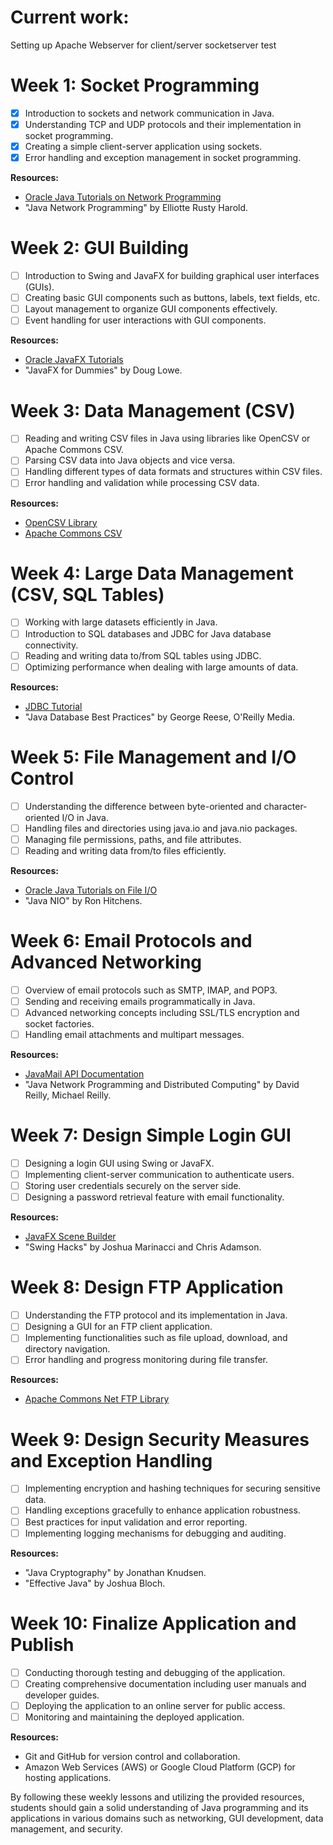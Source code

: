 # Current work:
Setting up Apache Webserver for client/server socketserver test



# Week 1: Socket Programming

- [x] Introduction to sockets and network communication in Java.
- [x] Understanding TCP and UDP protocols and their implementation in socket programming.
- [x] Creating a simple client-server application using sockets.
- [x] Error handling and exception management in socket programming.

**Resources:**
- [Oracle Java Tutorials on Network Programming](https://docs.oracle.com/javase/tutorial/networking/index.html)
- "Java Network Programming" by Elliotte Rusty Harold.

# Week 2: GUI Building

- [ ] Introduction to Swing and JavaFX for building graphical user interfaces (GUIs).
- [ ] Creating basic GUI components such as buttons, labels, text fields, etc.
- [ ] Layout management to organize GUI components effectively.
- [ ] Event handling for user interactions with GUI components.

**Resources:**
- [Oracle JavaFX Tutorials](https://openjfx.io/openjfx-docs/)
- "JavaFX for Dummies" by Doug Lowe.

# Week 3: Data Management (CSV)

- [ ] Reading and writing CSV files in Java using libraries like OpenCSV or Apache Commons CSV.
- [ ] Parsing CSV data into Java objects and vice versa.
- [ ] Handling different types of data formats and structures within CSV files.
- [ ] Error handling and validation while processing CSV data.

**Resources:**
- [OpenCSV Library](http://opencsv.sourceforge.net/)
- [Apache Commons CSV](https://commons.apache.org/proper/commons-csv/)

# Week 4: Large Data Management (CSV, SQL Tables)

- [ ] Working with large datasets efficiently in Java.
- [ ] Introduction to SQL databases and JDBC for Java database connectivity.
- [ ] Reading and writing data to/from SQL tables using JDBC.
- [ ] Optimizing performance when dealing with large amounts of data.

**Resources:**
- [JDBC Tutorial](https://docs.oracle.com/javase/tutorial/jdbc/index.html)
- "Java Database Best Practices" by George Reese, O'Reilly Media.

# Week 5: File Management and I/O Control

- [ ] Understanding the difference between byte-oriented and character-oriented I/O in Java.
- [ ] Handling files and directories using java.io and java.nio packages.
- [ ] Managing file permissions, paths, and file attributes.
- [ ] Reading and writing data from/to files efficiently.

**Resources:**
- [Oracle Java Tutorials on File I/O](https://docs.oracle.com/javase/tutorial/essential/io/index.html)
- "Java NIO" by Ron Hitchens.

# Week 6: Email Protocols and Advanced Networking

- [ ] Overview of email protocols such as SMTP, IMAP, and POP3.
- [ ] Sending and receiving emails programmatically in Java.
- [ ] Advanced networking concepts including SSL/TLS encryption and socket factories.
- [ ] Handling email attachments and multipart messages.

**Resources:**
- [JavaMail API Documentation](https://javaee.github.io/javamail/)
- "Java Network Programming and Distributed Computing" by David Reilly, Michael Reilly.

# Week 7: Design Simple Login GUI

- [ ] Designing a login GUI using Swing or JavaFX.
- [ ] Implementing client-server communication to authenticate users.
- [ ] Storing user credentials securely on the server side.
- [ ] Designing a password retrieval feature with email functionality.

**Resources:**
- [JavaFX Scene Builder](https://gluonhq.com/products/scene-builder/)
- "Swing Hacks" by Joshua Marinacci and Chris Adamson.

# Week 8: Design FTP Application

- [ ] Understanding the FTP protocol and its implementation in Java.
- [ ] Designing a GUI for an FTP client application.
- [ ] Implementing functionalities such as file upload, download, and directory navigation.
- [ ] Error handling and progress monitoring during file transfer.

**Resources:**
- [Apache Commons Net FTP Library](https://commons.apache.org/proper/commons-net/)

# Week 9: Design Security Measures and Exception Handling

- [ ] Implementing encryption and hashing techniques for securing sensitive data.
- [ ] Handling exceptions gracefully to enhance application robustness.
- [ ] Best practices for input validation and error reporting.
- [ ] Implementing logging mechanisms for debugging and auditing.

**Resources:**
- "Java Cryptography" by Jonathan Knudsen.
- "Effective Java" by Joshua Bloch.

# Week 10: Finalize Application and Publish

- [ ] Conducting thorough testing and debugging of the application.
- [ ] Creating comprehensive documentation including user manuals and developer guides.
- [ ] Deploying the application to an online server for public access.
- [ ] Monitoring and maintaining the deployed application.

**Resources:**
- Git and GitHub for version control and collaboration.
- Amazon Web Services (AWS) or Google Cloud Platform (GCP) for hosting applications.

By following these weekly lessons and utilizing the provided resources, students should gain a solid understanding of Java programming and its applications in various domains such as networking, GUI development, data management, and security.
